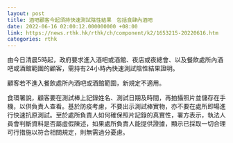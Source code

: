 ```yaml
---
layout: post
title: 酒吧顧客今起須持快速測試陰性結果　包括食肆內酒吧
date: 2022-06-16 02:00:12.000000000 +08:00
link: https://news.rthk.hk/rthk/ch/component/k2/1653215-20220616.htm
categories: rthk
---
```


由今日清晨5時起，政府要求進入酒吧或酒館、夜店或夜總會、以及餐飲處所內酒吧或酒館範圍的顧客，需持有24小時內快速測試陰性結果證明。

顧客若不進入餐飲處所內酒吧或酒館範圍，新規定不適用。

食環署說，顧客要在測試棒上記錄姓名、測試日期及時間，再拍攝照片並儲存在手機，以供負責人查看。基於防疫考慮，不要出示測試棒實物，亦不要在處所即場進行快速抗原測試。至於處所負責人如何確保照片記錄的真實性，署方表示，執法人員會判斷資料是否屬虛假陳述，如果處所負責人能提供證據，顯示已採取一切合理可行措施以符合相關規定，則無需過分憂慮。
